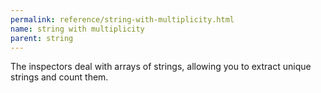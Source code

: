 ```yaml
---
permalink: reference/string-with-multiplicity.html
name: string with multiplicity
parent: string
---
```


The <string with multiplicity> inspectors deal with arrays of strings, allowing you to extract unique strings and count them.